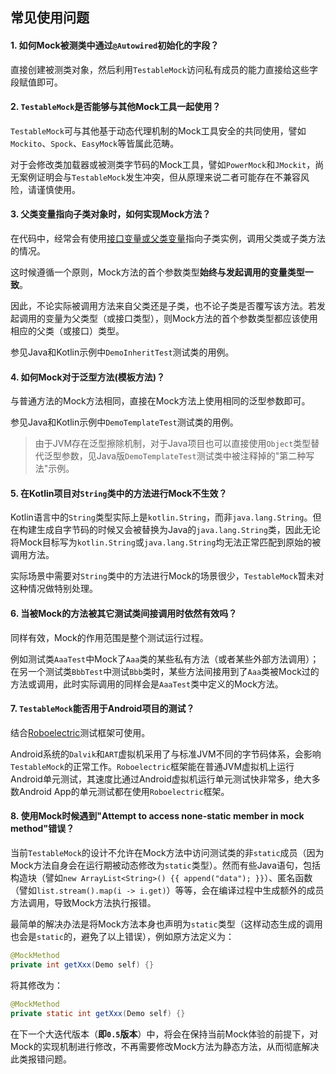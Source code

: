 常见使用问题
---

#### 1. 如何Mock被测类中通过`@Autowired`初始化的字段？

直接创建被测类对象，然后利用`TestableMock`访问私有成员的能力直接给这些字段赋值即可。

#### 2. `TestableMock`是否能够与其他Mock工具一起使用？

`TestableMock`可与其他基于动态代理机制的Mock工具安全的共同使用，譬如`Mockito`、`Spock`、`EasyMock`等皆属此范畴。

对于会修改类加载器或被测类字节码的Mock工具，譬如`PowerMock`和`JMockit`，尚无案例证明会与`TestableMock`发生冲突，但从原理来说二者可能存在不兼容风险，请谨慎使用。

#### 3. 父类变量指向子类对象时，如何实现Mock方法？

在代码中，经常会有使用<u>接口变量或父类变量</u>指向子类实例，调用父类或子类方法的情况。

这时候遵循一个原则，Mock方法的首个参数类型**始终与发起调用的变量类型一致**。

因此，不论实际被调用方法来自父类还是子类，也不论子类是否覆写该方法。若发起调用的变量为父类型（或接口类型），则Mock方法的首个参数类型都应该使用相应的父类（或接口）类型。

参见Java和Kotlin示例中`DemoInheritTest`测试类的用例。

#### 4. 如何Mock对于泛型方法(模板方法)？

与普通方法的Mock方法相同，直接在Mock方法上使用相同的泛型参数即可。 

参见Java和Kotlin示例中`DemoTemplateTest`测试类的用例。

> 由于JVM存在泛型擦除机制，对于Java项目也可以直接使用`Object`类型替代泛型参数，见Java版`DemoTemplateTest`测试类中被注释掉的"第二种写法"示例。

#### 5. 在Kotlin项目对`String`类中的方法进行Mock不生效？

Kotlin语言中的`String`类型实际上是`kotlin.String`，而非`java.lang.String`。但在构建生成自字节码的时候又会被替换为Java的`java.lang.String`类，因此无论将Mock目标写为`kotlin.String`或`java.lang.String`均无法正常匹配到原始的被调用方法。

实际场景中需要对`String`类中的方法进行Mock的场景很少，`TestableMock`暂未对这种情况做特别处理。

#### 6. 当被Mock的方法被其它测试类**间接调用**时依然有效吗？

同样有效，Mock的作用范围是整个测试运行过程。

例如测试类`AaaTest`中Mock了`Aaa`类的某些私有方法（或者某些外部方法调用）；在另一个测试类`BbbTest`中测试`Bbb`类时，某些方法间接用到了`Aaa`类被Mock过的方法或调用，此时实际调用的同样会是`AaaTest`类中定义的Mock方法。

#### 7. `TestableMock`能否用于Android项目的测试？

结合[Roboelectric](https://github.com/robolectric/robolectric)测试框架可使用。

Android系统的`Dalvik`和`ART`虚拟机采用了与标准JVM不同的字节码体系，会影响`TestableMock`的正常工作。`Roboelectric`框架能在普通JVM虚拟机上运行Android单元测试，其速度比通过Android虚拟机运行单元测试快非常多，绝大多数Android App的单元测试都在使用`Roboelectric`框架。

#### 8. 使用Mock时候遇到"Attempt to access none-static member in mock method"错误？

当前`TestableMock`的设计不允许在Mock方法中访问测试类的非`static`成员（因为Mock方法自身会在运行期被动态修改为`static`类型）。然而有些Java语句，包括构造块（譬如`new ArrayList<String>() {{ append("data"); }}`）、匿名函数（譬如`list.stream().map(i -> i.get)`）等等，会在编译过程中生成额外的成员方法调用，导致Mock方法执行报错。

最简单的解决办法是将Mock方法本身也声明为`static`类型（这样动态生成的调用也会是`static`的，避免了以上错误），例如原方法定义为：

```java
@MockMethod
private int getXxx(Demo self) {}
```

将其修改为：

```java
@MockMethod
private static int getXxx(Demo self) {}
```

在下一个大迭代版本（**即`0.5`版本**）中，将会在保持当前Mock体验的前提下，对Mock的实现机制进行修改，不再需要修改Mock方法为静态方法，从而彻底解决此类报错问题。
